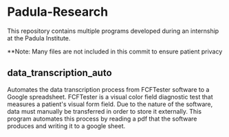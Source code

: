# Padula-Research
This repository contains multiple programs developed during an internship at the Padula Institute. 

**Note: Many files are not included in this commit to ensure patient privacy

## data_transcription_auto 
Automates the data transcription process from FCFTester software to a Google spreadsheet. FCFTester is a visual color field diagnostic test that measures a patient's visual form field. Due to the nature of the software, data must manually be transferred in order to store it externally. This program automates this process by reading a pdf that the software produces and writing it to a google sheet. 



